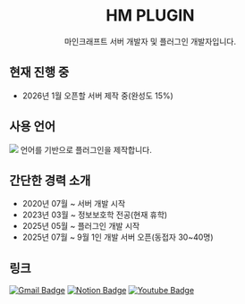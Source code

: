 <h1 align="center">HM PLUGIN</h1>
<p align="center">마인크래프트 서버 개발자 및 플러그인 개발자입니다.</p>

## 현재 진행 중
- 2026년 1월 오픈할 서버 제작 중(완성도 15%)

## 사용 언어
<img src="https://img.shields.io/badge/Java-007396?style=flat-square&logo=Java&logoColor=white"/> 언어를 기반으로 플러그인을 제작합니다.


## 간단한 경력 소개
- 2020년 07월 ~ 서버 개발 시작
- 2023년 03월 ~ 정보보호학 전공(현재 휴학)
- 2025년 05월 ~ 플러그인 개발 시작
- 2025년 07월 ~ 9월 1인 개발 서버 오픈(동접자 30~40명)

## 링크
[![Gmail Badge](https://img.shields.io/badge/Gmail-d14836?style=flat-square&logo=Gmail&logoColor=white&link=mailto:haemin.kim52@gmail.com)](haemin.kim52@gmail.com)
  [![Notion Badge](https://img.shields.io/badge/Notion-000000?style=flat-square&logo=Notion&logoColor=white&link=https://haemin1.notion.site/27e87de6a481803cba6cefc0291f0306?v=28187de6a481808d9f16000c0b8705df)](https://haemin1.notion.site/27e87de6a481803cba6cefc0291f0306?v=28187de6a481808d9f16000c0b8705df)
  [![Youtube Badge](https://img.shields.io/badge/YouTube-FF0000?style=flat-square&logo=Youtube&logoColor=white&link=https://www.youtube.com/channel/UCAtXOzY2Jnh7RYYD1D6FVZg)](https://www.youtube.com/channel/UCAtXOzY2Jnh7RYYD1D6FVZg)
